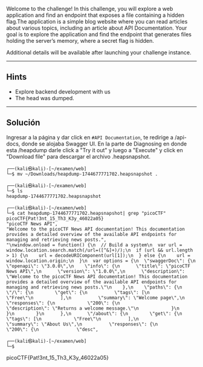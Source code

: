Welcome to the challenge! In this challenge, you will explore a web application and find an endpoint that exposes a file containing a hidden flag.The application is a simple blog website where you can read articles about various topics, including an article about API Documentation. Your goal is to explore the application and find the endpoint that generates files holding the server’s memory, where a secret flag is hidden.

Additional details will be available after launching your challenge instance.
____________
## Hints
* Explore backend development with us
* The head was dumped.
_________
## Solución

Ingresar a la página y dar click en `#API Documentation`, te redirige  a /api-docs, donde se alojaba Swagger UI.
En  la parte de Diagnosing en donde esta  /heapdump darle click a "Try it out"  y luego a "Execute" y click en "Download file" para descargar el archivo  .heapsnapshot.

```
┌──(kali㉿kali)-[~/examen/web]
└─$ mv ~/Downloads/heapdump-1744677771702.heapsnapshot .

┌──(kali㉿kali)-[~/examen/web]
└─$ ls
heapdump-1744677771702.heapsnapshot

┌──(kali㉿kali)-[~/examen/web]
└─$ cat heapdump-1744677771702.heapsnapshot| grep "picoCTF"
picoCTF{Pat!3nt_15_Th3_K3y_46022a05}
"picoCTF News API",
"Welcome to the picoCTF News API documentation! This documentation provides a detailed overview of the available API endpoints for managing and retrieving news posts.",
"\nwindow.onload = function() {\n  // Build a system\n  var url = window.location.search.match(/url=([^&]+)/);\n  if (url && url.length > 1) {\n    url = decodeURIComponent(url[1]);\n  } else {\n    url = window.location.origin;\n  }\n  var options = {\n  \"swaggerDoc\": {\n    \"openapi\": \"3.0.0\",\n    \"info\": {\n      \"title\": \"picoCTF News API\",\n      \"version\": \"1.0.0\",\n      \"description\": \"Welcome to the picoCTF News API documentation! This documentation provides a detailed overview of the available API endpoints for managing and retrieving news posts.\"\n    },\n    \"paths\": {\n      \"/\": {\n        \"get\": {\n          \"tags\": [\n            \"Free\"\n          ],\n          \"summary\": \"Welcome page\",\n          \"responses\": {\n            \"200\": {\n              \"description\": \"Returns a welcome message.\"\n            }\n          }\n        }\n      },\n      \"/about\": {\n        \"get\": {\n          \"tags\": [\n            \"Free\"\n          ],\n          \"summary\": \"About Us\",\n          \"responses\": {\n            \"200\": {\n              \"desc",

┌──(kali㉿kali)-[~/examen/web]
└─$ 

```

picoCTF{Pat!3nt_15_Th3_K3y_46022a05}
